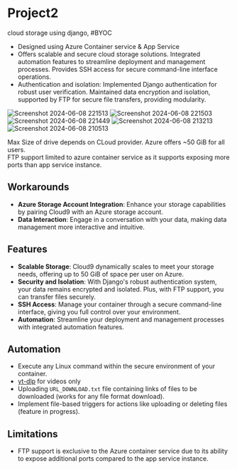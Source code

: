 # Project2
cloud storage using django, #BYOC                                                                                                                                   
- Designed using Azure Container service & App Service
-	Offers scalable and secure cloud storage solutions.  Integrated automation features to streamline deployment and management processes. Provides SSH access for secure command-line interface operations.
-	Authentication and isolation: Implemented Django authentication for robust user verification. Maintained data encryption and isolation, supported by FTP for secure file transfers, providing modularity.

![Screenshot 2024-06-08 221513](https://github.com/sourabhkv/cloud9/assets/55890376/9bb283b5-3796-4ba2-a809-ad7b5944ac4d)
![Screenshot 2024-06-08 221503](https://github.com/sourabhkv/cloud9/assets/55890376/3bda76df-338c-42df-898b-d2551d72c905)
![Screenshot 2024-06-08 221449](https://github.com/sourabhkv/cloud9/assets/55890376/f7bb2005-5098-4a71-ad0b-315dfc786459)
![Screenshot 2024-06-08 213213](https://github.com/sourabhkv/cloud9/assets/55890376/335bf936-2b8f-4fa3-9913-29ada07fe771)
![Screenshot 2024-06-08 210513](https://github.com/sourabhkv/cloud9/assets/55890376/41c9a11a-a04b-4225-8ad9-f515180556c7)


Max Size of drive depends on CLoud provider. Azure offers ~50 GiB for all users.<br>
FTP support limited to azure container service as it supports exposing more ports than app service instance.<br>

## Workarounds

- **Azure Storage Account Integration**: Enhance your storage capabilities by pairing Cloud9 with an Azure storage account.
- **Data Interaction**: Engage in a conversation with your data, making data management more interactive and intuitive.

## Features

- **Scalable Storage**: Cloud9 dynamically scales to meet your storage needs, offering up to 50 GiB of space per user on Azure.
- **Security and Isolation**: With Django's robust authentication system, your data remains encrypted and isolated. Plus, with FTP support, you can transfer files securely.
- **SSH Access**: Manage your container through a secure command-line interface, giving you full control over your environment.
- **Automation**: Streamline your deployment and management processes with integrated automation features.

## Automation
- Execute any Linux command within the secure environment of your container.
- [yt-dlp](https://github.com/yt-dlp/yt-dlp) for videos only
- Uploading `URL_DOWNLOAD.txt` file containing links of files to be downloaded (works for any file format download).
- Implement file-based triggers for actions like uploading or deleting files (feature in progress).

## Limitations

- FTP support is exclusive to the Azure container service due to its ability to expose additional ports compared to the app service instance.
